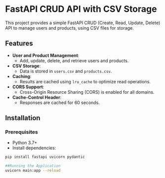 # FastAPI CRUD API with CSV Storage

This project provides a simple FastAPI CRUD (Create, Read, Update, Delete) API to manage users and products, using CSV files for storage.

## Features

- **User and Product Management**: 
  - Add, update, delete, and retrieve users and products.
- **CSV Storage**: 
  - Data is stored in `users.csv` and `products.csv`.
- **Caching**: 
  - Results are cached using `lru_cache` to optimize read operations.
- **CORS Support**: 
  - Cross-Origin Resource Sharing (CORS) is enabled for all domains.
- **Cache-Control Header**: 
  - Responses are cached for 60 seconds.

## Installation

### Prerequisites

- Python 3.7+  
- Install dependencies:

```bash
pip install fastapi uvicorn pydantic

##Running the Application
uvicorn main:app --reload
